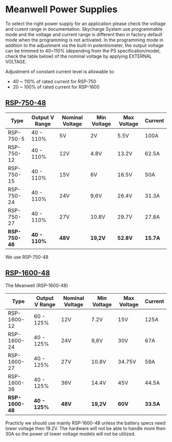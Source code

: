 # Meanwell Power Supplies
To select the right power supply for an application please check the voltage and curent range in documentation. Skycharge System use programmable mode and the voltage and current range is different then in factory default mode when the programming is not activated.
In the programming mode in addition to the adjustment via the built-in potentiometer, the output voltage can be trimmed to 40~110% (depending from the PS specification/model, check the table below) of the nominal voltage by applying EXTERNAL VOLTAGE.

Adjustment of constant current level is allowable to:

* 40 ~ 110% of rated current for RSP-750
* 20 ~ 100% of rated current for RSP-1600  

<!-- TODO add current range as voltage -->

## [RSP-750-48](https://www.meanwell.com/Upload/PDF/RSP-750/RSP-750-SPEC.PDF)

|  Type       | Output V Range | Nominal Voltage | Min Voltage |  Max Voltage | Current | 
| ----------- | ------------ | --------------- | ----------- | ------------ |-------- |
| RSP-750-5 |  40 - 110%   |        5V         |    2V     |      5.5V     |  100A   |
| RSP-750-12 |  40 - 110%   |       12V       |    4.8V     |      13.2V     |  62.5A   |
| RSP-750-15 |  40 - 110%   |       15V       |    6V     |      16.5V     |  50A   |
| RSP-750-24 |  40 - 110%   |       24V       |    9,6V     |      26.4V     |  31.3A   |
| RSP-750-27 |  40 - 110%   |       27V       |    10.8V     |      29.7V     |  27.8A   |
| **RSP-750-48** | **40 - 110%** | **48V** | **19,2V** | **52.8V** | **15.7A** |

We use RSP-750-48

## [RSP-1600-48](https://www.meanwell.com/Upload/PDF/RSP-1600/RSP-1600-SPEC.PDF)
The Meanwell (RSP-1600-48) 

|  Type       | Output V Range | Nominal Voltage | Min Voltage |  Max Voltage | Current | 
| ----------- | ------------ | --------------- | ----------- | ------------ |-------- |
| RSP-1600-12 |  60 - 125%   |       12V       |    7.2V     |      15V     |  125A   |
| RSP-1600-24 |  40 - 125%   |       24V       |    9,6V     |      30V     |  67A    |
| RSP-1600-27 |  40 - 125%   |       27V       |    10.8V    |    34.75V    |  59A    |
| RSP-1600-36 |  40 - 125%   |       36V       |    14.4V    |      45V     |  44.5A  |
| **RSP-1600-48** | **40 - 125%** | **48V** |  **19,2V**    |    **60V**   |  **33.5A** |

Practicly we should use mainly RSP-1600-48 unless the battery specs need lower voltage then 19.2V. The hardware will not be able to handle more then 30A so the power of lower voltage models will not be utilized. 



<!-- TODO add current range in similar way as voltage -->